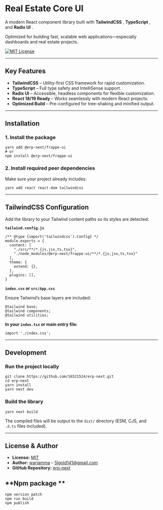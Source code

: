 # **Real Estate Core UI**

A modern React component library built with  **TailwindCSS** ,  **TypeScript** , and  **Radix UI** .

Optimized for building fast, scalable web applications—especially dashboards and real estate projects.

[]()

[![MIT License](https://img.shields.io/badge/License-MIT-green.svg)](https://choosealicense.com/licenses/mit/)

---

## **Key Features**

* **TailwindCSS** – Utility-first CSS framework for rapid customization.
* **TypeScript** – Full type safety and IntelliSense support.
* **Radix UI** – Accessible, headless components for flexible customization.
* **React 18/19 Ready** – Works seamlessly with modern React projects.
* **Optimized Build** – Pre-configured for tree-shaking and minified output.

---

## **Installation**

### 1. Install the package

```
yarn add @erp-next/frappe-ui
# or
npm install @erp-next/frappe-ui

```

### 2. Install required peer dependencies

Make sure your project already includes:

```
yarn add react react-dom tailwindcss

```

---

## **TailwindCSS Configuration**

Add the library to your Tailwind content paths so its styles are detected:

**`tailwind.config.js`**

```
/** @type {import('tailwindcss').Config} */
module.exports = {
  content: [
    "./src/**/*.{js,jsx,ts,tsx}",
    "./node_modules/@erp-next/frappe-ui/**/*.{js,jsx,ts,tsx}"
  ],
  theme: {
    extend: {},
  },
  plugins: [],
}

```

**`index.css` or `src/App.css`**

Ensure Tailwind’s base layers are included:

```
@tailwind base;
@tailwind components;
@tailwind utilities;

```

**In your `index.tsx` or main entry file:**

```
import './index.css';

```

---

## **Development**

### Run the project locally

```
git clone https://github.com/16521524/erp-next.git
cd erp-next
yarn install
yarn next dev

```

### Build the library

```
yarn next build

```

The compiled files will be output to the `dist/` directory (ESM, CJS, and `.d.ts` files included).

---

## **License & Author**

* **License:** [MIT](LICENSE)
* **Author:** [warjamma](https://warjamma.com) – [5lgold141@gmail.com]()
* **GitHub Repository:** [erp-next](https://github.com/16521524/erp-next)

## **Npm package **

```
npm version patch
npm run build
npm publish

```